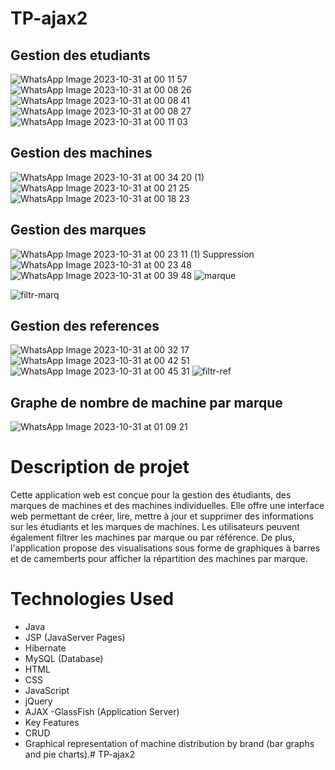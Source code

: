 # TP-ajax2
## Gestion des etudiants
![WhatsApp Image 2023-10-31 at 00 11 57](https://github.com/BasmaGd/TP-ajax2/assets/118211411/c8dba080-c9c8-441f-8d47-d7146cf6c9c5)
![WhatsApp Image 2023-10-31 at 00 08 26](https://github.com/BasmaGd/TP-ajax2/assets/118211411/7a91b4cc-4fca-4b32-a80b-a2b21b511992)
![WhatsApp Image 2023-10-31 at 00 08 41](https://github.com/BasmaGd/TP-ajax2/assets/118211411/1e256b85-ff21-42b3-b853-8bba7de9c279)
![WhatsApp Image 2023-10-31 at 00 08 27](https://github.com/BasmaGd/TP-ajax2/assets/118211411/e6772c6e-c22d-49b3-a36a-be33130f4915)
![WhatsApp Image 2023-10-31 at 00 11 03](https://github.com/BasmaGd/TP-ajax2/assets/118211411/ea89f51e-a174-4ff7-b8f0-cbf970b963f7)
## Gestion des machines
![WhatsApp Image 2023-10-31 at 00 34 20 (1)](https://github.com/BasmaGd/TP-ajax2/assets/118211411/070d4012-76d6-4049-9379-082f5766d9ec)
![WhatsApp Image 2023-10-31 at 00 21 25](https://github.com/BasmaGd/TP-ajax2/assets/118211411/162e1631-9efb-4f45-8523-8e71f907945e)
![WhatsApp Image 2023-10-31 at 00 18 23](https://github.com/BasmaGd/TP-ajax2/assets/118211411/b4479838-ba88-4881-9e5a-f0b0061b2cfd)
## Gestion des marques
![WhatsApp Image 2023-10-31 at 00 23 11 (1)](https://github.com/BasmaGd/TP-ajax2/assets/118211411/1537a34b-1d21-4fdf-90dc-73705ee0bfe8)
Suppression
![WhatsApp Image 2023-10-31 at 00 23 48](https://github.com/BasmaGd/TP-ajax2/assets/118211411/da5a7ac5-6711-46dc-a0e9-e82cdcbeb303)
![WhatsApp Image 2023-10-31 at 00 39 48](https://github.com/BasmaGd/TP-ajax2/assets/118211411/bc3f0269-3b98-4aa0-bdca-3fa126500cf7)
![marque](https://github.com/BasmaGd/TP-ajax2/assets/118211411/2b7166d5-bc0d-4dcc-9eab-760e58f94a73)

![filtr-marq](https://github.com/BasmaGd/TP-ajax2/assets/118211411/12fe2a1b-7e1f-4b42-9d61-b5b988b5c608)
## Gestion des references
![WhatsApp Image 2023-10-31 at 00 32 17](https://github.com/BasmaGd/TP-ajax2/assets/118211411/c8c88385-1e50-4c87-9e8a-e593a2f34ae2)
![WhatsApp Image 2023-10-31 at 00 42 51](https://github.com/BasmaGd/TP-ajax2/assets/118211411/0018833b-90a4-4d30-8c4b-5ffff4d64c98)
![WhatsApp Image 2023-10-31 at 00 45 31](https://github.com/BasmaGd/TP-ajax2/assets/118211411/2e7bc4d4-be00-4849-9333-7e94a5cae2b8)
![filtr-ref](https://github.com/BasmaGd/TP-ajax2/assets/118211411/f924866a-a6da-424e-aae3-32f0b8b5376b)
## Graphe de nombre de machine par marque
![WhatsApp Image 2023-10-31 at 01 09 21](https://github.com/BasmaGd/TP-ajax2/assets/118211411/03b05efb-91db-4fa1-81cb-ee557121180b)


# Description de projet

Cette application web est conçue pour la gestion des étudiants, des marques de machines et des machines individuelles. Elle offre une interface web permettant de créer, lire, mettre à jour et supprimer des informations sur les étudiants et les marques de machines. Les utilisateurs peuvent également filtrer les machines par marque ou par référence. De plus, l'application propose des visualisations sous forme de graphiques à barres et de camemberts pour afficher la répartition des machines par marque.

# Technologies Used
- Java
- JSP (JavaServer Pages)
- Hibernate
- MySQL (Database)
- HTML
- CSS
- JavaScript
- jQuery
- AJAX
-GlassFish (Application Server)
- Key Features
- CRUD
- Graphical representation of machine distribution by brand (bar graphs and pie charts).# TP-ajax2
